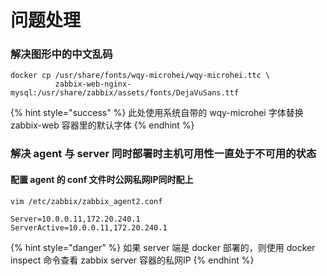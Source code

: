# 问题处理

### 解决图形中的中文乱码

```
docker cp /usr/share/fonts/wqy-microhei/wqy-microhei.ttc \
          zabbix-web-nginx-mysql:/usr/share/zabbix/assets/fonts/DejaVuSans.ttf
```

{% hint style="success" %}
此处使用系统自带的 wqy-microhei 字体替换 zabbix-web 容器里的默认字体
{% endhint %}

### 解决 agent 与 server 同时部署时主机可用性一直处于不可用的状态

#### 配置 agent 的 conf 文件时公网私网IP同时配上

```
vim /etc/zabbix/zabbix_agent2.conf

Server=10.0.0.11,172.20.240.1
ServerActive=10.0.0.11,172.20.240.1
```

{% hint style="danger" %}
如果 server 端是 docker 部署的，则使用 docker inspect 命令查看 zabbix server 容器的私网IP
{% endhint %}

